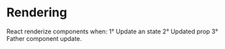 # Rendering

React renderize components when:
1° Update an state
2° Updated prop
3° Father component update.

